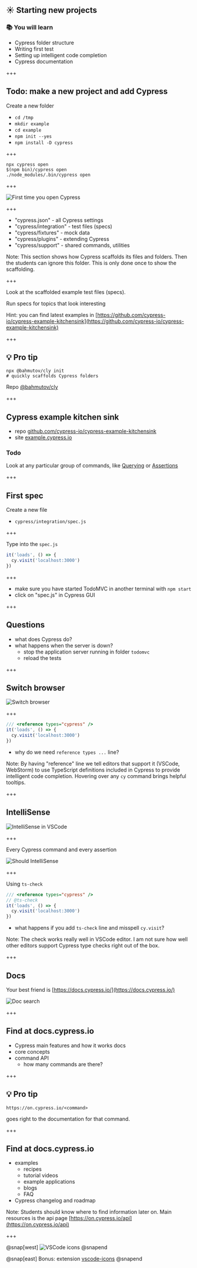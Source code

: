 ## ☀️ Starting new projects

### 📚 You will learn

- Cypress folder structure
- Writing first test
- Setting up intelligent code completion
- Cypress documentation

+++

## Todo: make a new project and add Cypress

Create a new folder

- `cd /tmp`
- `mkdir example`
- `cd example`
- `npm init --yes`
- `npm install -D cypress`

+++

```
npx cypress open
$(npm bin)/cypress open
./node_modules/.bin/cypress open
```

+++

![First time you open Cypress](/slides/00-start/img/cypress-scaffold.png)

+++

- "cypress.json" - all Cypress settings
- "cypress/integration" - test files (specs)
- "cypress/fixtures" - mock data
- "cypress/plugins" - extending Cypress
- "cypress/support" - shared commands, utilities

Note:
This section shows how Cypress scaffolds its files and folders. Then the students can ignore this folder. This is only done once to show the scaffolding.

+++

Look at the scaffolded example test files (specs).

Run specs for topics that look interesting

Hint: you can find latest examples in [https://github.com/cypress-io/cypress-example-kitchensink](https://github.com/cypress-io/cypress-example-kitchensink)

+++

## 💡 Pro tip

```
npx @bahmutov/cly init
# quickly scaffolds Cypress folders
```

Repo [@bahmutov/cly](https://github.com/bahmutov/cly)

+++

## Cypress example kitchen sink

- repo [github.com/cypress-io/cypress-example-kitchensink](https://github.com/cypress-io/cypress-example-kitchensink)
- site [example.cypress.io](http://example.cypress.io)

### Todo

Look at any particular group of commands, like [Querying](https://example.cypress.io/commands/querying) or [Assertions](https://example.cypress.io/commands/assertions)

+++
## First spec

Create a new file

- `cypress/integration/spec.js`

+++

Type into the `spec.js`

```javascript
it('loads', () => {
  cy.visit('localhost:3000')
})
```

+++

- make sure you have started TodoMVC in another terminal with `npm start`
- click on "spec.js" in Cypress GUI

+++

## Questions

- what does Cypress do?
- what happens when the server is down?
  - stop the application server running in folder `todomvc`
  - reload the tests

+++

## Switch browser

![Switch browser](/slides/00-start/img/switch-browser.png)

+++

```javascript
/// <reference types="cypress" />
it('loads', () => {
  cy.visit('localhost:3000')
})
```

- why do we need `reference types ...` line?

Note:
By having "reference" line we tell editors that support it (VSCode, WebStorm) to use TypeScript definitions included in Cypress to provide intelligent code completion. Hovering over any `cy` command brings helpful tooltips.

+++

## IntelliSense

![IntelliSense in VSCode](/slides/00-start/img/cy-get-intellisense.jpeg)

+++

Every Cypress command and every assertion

![Should IntelliSense](/slides/00-start/img/should-intellisense.jpeg)

+++

Using `ts-check`

```javascript
/// <reference types="cypress" />
// @ts-check
it('loads', () => {
  cy.visit('localhost:3000')
})
```

- what happens if you add `ts-check` line and misspell `cy.visit`?

Note:
The check works really well in VSCode editor. I am not sure how well other editors support Cypress type checks right out of the box.

+++

## Docs

Your best friend is [https://docs.cypress.io/](https://docs.cypress.io/)

![Doc search](/todomvc/img/docs-search.png)

+++

## Find at docs.cypress.io

- Cypress main features and how it works docs
- core concepts
- command API
  - how many commands are there?

+++

## 💡 Pro tip

```
https://on.cypress.io/<command>
```

goes right to the documentation for that command.

+++

## Find at docs.cypress.io

- examples
  - recipes
  - tutorial videos
  - example applications
  - blogs
  - FAQ
- Cypress changelog and roadmap

Note:
Students should know where to find information later on. Main resources is the api page [https://on.cypress.io/api](https://on.cypress.io/api)

+++

@snap[west]
![VSCode icons](/slides/00-start/img/vscode-icons.png)
@snapend

@snap[east]
Bonus: extension [vscode-icons](https://github.com/vscode-icons/vscode-icons)
@snapend
